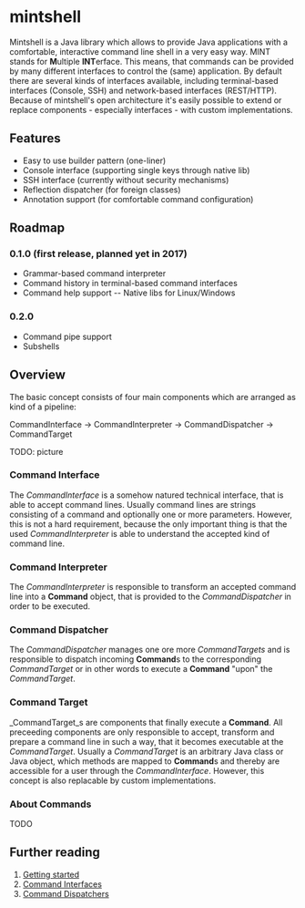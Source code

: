 # mintshell

Mintshell is a Java library which allows to provide Java applications with a comfortable, interactive command line shell in a very easy way. MINT stands for **M**ultiple **INT**erface. This means, that commands can be provided by many different interfaces to control the (same) application. By default there are several kinds of interfaces available, including terminal-based interfaces (Console, SSH) and network-based interfaces (REST/HTTP). Because of mintshell's open architecture it's easily possible to extend or replace components - especially interfaces - with custom implementations.

## Features
- Easy to use builder pattern (one-liner)
- Console interface (supporting single keys through native lib)
- SSH interface (currently without security mechanisms)
- Reflection dispatcher (for foreign classes)
- Annotation support (for comfortable command configuration)

## Roadmap
### 0.1.0 (first release, planned yet in 2017)
- Grammar-based command interpreter
- Command history in terminal-based command interfaces
- Command help support 
-- Native libs for Linux/Windows

### 0.2.0
- Command pipe support
- Subshells

## Overview

The basic concept consists of four main components which are arranged as kind of a pipeline:

CommandInterface -&gt; CommandInterpreter -&gt; CommandDispatcher -&gt; CommandTarget

TODO: picture 

### Command Interface
The _CommandInterface_ is a somehow natured technical interface, that is able to accept command lines. Usually command lines are strings consisting of a command and optionally one or more parameters. However, this is not a hard requirement, because the only important thing is that the used _CommandInterpreter_ is able to understand the accepted kind of command line.

### Command Interpreter
The _CommandInterpreter_ is responsible to transform an accepted command line into a **Command** object, that is provided to the _CommandDispatcher_ in order to be executed.

### Command Dispatcher
The _CommandDispatcher_ manages one ore more _CommandTargets_ and is responsible to dispatch incoming **Command**s to the corresponding _CommandTarget_ or in other words to execute a **Command** "upon" the _CommandTarget_.

### Command Target
_CommandTarget_s are components that finally execute a **Command**. All preceeding components are only responsible to accept, transform and prepare a command line in such a way, that it becomes executable at the _CommandTarget_. Usually a _CommandTarget_ is an arbitrary Java class or Java object, which methods are mapped to **Command**s and thereby are accessible for a user through the _CommandInterface_. However, this concept is also replacable by custom implementations.

### About Commands
TODO

## Further reading
1. [Getting started](doc/getting-started.md)
2. [Command Interfaces](doc/command-interfaces.md)
2. [Command Dispatchers](doc/command-dispatchers.md)
